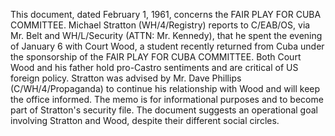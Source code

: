 This document, dated February 1, 1961, concerns the FAIR PLAY FOR CUBA COMMITTEE. Michael Stratton (WH/4/Registry) reports to C/EAB/OS, via Mr. Belt and WH/L/Security (ATTN: Mr. Kennedy), that he spent the evening of January 6 with Court Wood, a student recently returned from Cuba under the sponsorship of the FAIR PLAY FOR CUBA COMMITTEE. Both Court Wood and his father hold pro-Castro sentiments and are critical of US foreign policy. Stratton was advised by Mr. Dave Phillips (C/WH/4/Propaganda) to continue his relationship with Wood and will keep the office informed. The memo is for informational purposes and to become part of Stratton's security file. The document suggests an operational goal involving Stratton and Wood, despite their different social circles.
